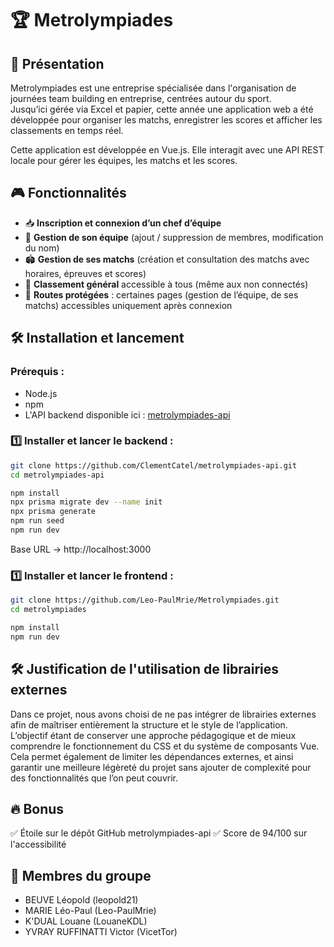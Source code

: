 # 🏆 Metrolympiades

## 📖 Présentation

Metrolympiades est une entreprise spécialisée dans l'organisation de journées team building en entreprise, centrées autour du sport.  
Jusqu’ici gérée via Excel et papier, cette année une application web a été développée pour organiser les matchs, enregistrer les scores et afficher les classements en temps réel.

Cette application est développée en Vue.js. Elle interagit avec une API REST locale pour gérer les équipes, les matchs et les scores.

## 🎮 Fonctionnalités

- 📥 **Inscription et connexion d’un chef d’équipe**
- 📝 **Gestion de son équipe** (ajout / suppression de membres, modification du nom)
- 🏟️ **Gestion de ses matchs** (création et consultation des matchs avec horaires, épreuves et scores)
- 🏅 **Classement général** accessible à tous (même aux non connectés)
- 🔐 **Routes protégées** : certaines pages (gestion de l’équipe, de ses matchs) accessibles uniquement après connexion

## 🛠️ Installation et lancement

### Prérequis :

- Node.js
- npm
- L'API backend disponible ici : [metrolympiades-api](https://github.com/ClementCatel/metrolympiades-api)

### 1️⃣ Installer et lancer le backend :

```bash
git clone https://github.com/ClementCatel/metrolympiades-api.git
cd metrolympiades-api

npm install
npx prisma migrate dev --name init
npx prisma generate
npm run seed
npm run dev
```

Base URL -> http://localhost:3000

### 1️⃣ Installer et lancer le frontend :

```bash
git clone https://github.com/Leo-PaulMrie/Metrolympiades.git
cd metrolympiades

npm install
npm run dev
```

## 🛠️ Justification de l'utilisation de librairies externes

Dans ce projet, nous avons choisi de ne pas intégrer de librairies externes afin de maîtriser entièrement la structure et le style de l’application. L’objectif étant de conserver une approche pédagogique et de mieux comprendre le fonctionnement du CSS et du système de composants Vue. Cela permet également de limiter les dépendances externes, et ainsi garantir une meilleure légèreté du projet sans ajouter de complexité pour des fonctionnalités que l’on peut couvrir.

## 🔥 Bonus

✅ Étoile sur le dépôt GitHub metrolympiades-api
✅ Score de 94/100 sur l'accessibilité

## 👷 Membres du groupe

- BEUVE Léopold (leopold21)
- MARIE Léo-Paul (Leo-PaulMrie)
- K'DUAL Louane (LouaneKDL)
- YVRAY RUFFINATTI Victor (VicetTor)
